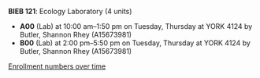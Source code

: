 **BIEB 121**: Ecology Laboratory (4 units)

- **A00** (Lab) at 10:00 am–1:50 pm on Tuesday, Thursday at YORK 4124 by Butler, Shannon Rhey (A15673981)
- **B00** (Lab) at 2:00 pm–5:50 pm on Tuesday, Thursday at YORK 4124 by Butler, Shannon Rhey (A15673981)

[Enrollment numbers over time](./BIEB121.tsv)
